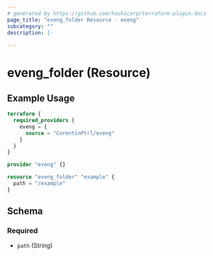 ```yaml
---
# generated by https://github.com/hashicorp/terraform-plugin-docs
page_title: "eveng_folder Resource - eveng"
subcategory: ""
description: |-
  
---
```


# eveng_folder (Resource)



## Example Usage

```terraform
terraform {
  required_providers {
    eveng = {
      source = "CorentinPtrl/eveng"
    }
  }
}

provider "eveng" {}

resource "eveng_folder" "example" {
  path = "/example"
}
```

<!-- schema generated by tfplugindocs -->
## Schema

### Required

- `path` (String)
